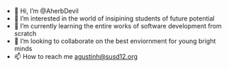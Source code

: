 - 👋 Hi, I’m @AherbDevil
- 👀 I’m interested in the world of insipining students of future potential
- 🌱 I’m currently learning the entire works of software development from scratch
- 💞️ I’m looking to collaborate on the best enviornment for young bright minds
- 📫 How to reach me agustinh@susd12.org

<!---
AherbDevil/AherbDevil is a ✨ special ✨ repository because its `README.md` (this file) appears on your GitHub profile.
You can click the Preview link to take a look at your changes.
--->
